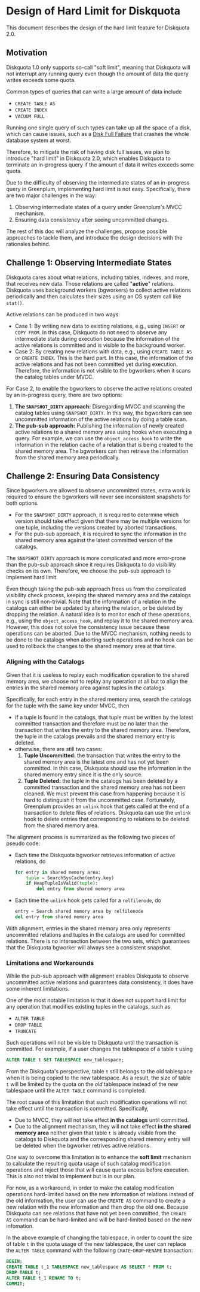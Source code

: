 # Design of Hard Limit for Diskquota

This document describes the design of the hard limit feature for Diskquota 2.0.

## Motivation

Diskquota 1.0 only supports so-call "soft limit", meaning that Diskquota will not interrupt any running query even though the amount of data the query writes exceeds some quota. 

Common types of queries that can write a large amount of data include
- `CREATE TABLE AS`
- `CREATE INDEX`
- `VACUUM FULL`

Running one single query of such types can take up all the space of a disk, which can cause issues, such as a [Disk Full Failure](https://www.postgresql.org/docs/current/disk-full.html) that crashes the whole database system at worst.

Therefore, to mitigate the risk of having disk full issues, we plan to introduce "hard limit" in Diskquota 2.0, which enables Diskquota to terminate an in-progress query if the amount of data it writes exceeds some quota.

Due to the difficulty of observing the intermediate states of an in-progress query in Greenplum, implementing hard limit is not easy. Specifically, there are two major challenges in the way:
1. Observing intermediate states of a query under Greenplum's MVCC mechanism.
2. Ensuring data consistency after seeing uncommitted changes.

The rest of this doc will analyze the challenges, propose possible approaches to tackle them, and introduce the design decisions with the rationales behind.

## Challenge 1: Observing Intermediate States

Diskquota cares about what relations, including tables, indexes, and more, that receives new data. Those relations are called "**active**" relations. Diskquota uses background workers (bgworkers) to collect active relations periodically and then calculates their sizes using an OS system call like `stat()`.

Active relations can be produced in two ways:
- Case 1: By writing new data to existing relations, e.g., using `INSERT` or `COPY FROM`. In this case, Diskquota do not need to observe any intermediate state during execution because the information of the active relations is committed and is visible to the background worker.
- Case 2: By creating new relations with data, e.g., using `CREATE TABLE AS` or `CREATE INDEX`. This is the hard part. In this case, the information of the active relations and has not been committed yet during execution. Therefore, the information is not visible to the bgworkers when it scans the catalog tables under MVCC.

For Case 2, to enable the bgworkers to observe the active relations created by an in-progress query, there are two options:
1. **The `SNAPSHOT_DIRTY` approach:** Disregarding MVCC and scanning the catalog tables using `SNAPSHOT_DIRTY`. In this way, the bgworkers can see uncommitted information of the active relations by doing a table scan.
2. **The pub-sub approach:** Publishing the information of newly created active relations to a shared memory area using hooks when executing a query. For example, we can use the `object_access_hook` to write the information in the relation cache of a relation that is being created to the shared memory area. The bgworkers can then retrieve the information from the shared memory area periodically.

## Challenge 2: Ensuring Data Consistency

Since bgworkers are allowed to observe uncommitted states, extra work is required to ensure the bgworkers will never see inconsistent snapshots for both options.
- For the `SNAPSHOT_DIRTY` approach, it is required to determine which version should take effect given that there may be multiple versions for one tuple, including the versions created by aborted transactions.
- For the pub-sub approach, it is required to sync the information in the shared memory area against the latest committed version of the catalogs.

The `SNAPSHOT_DIRTY` approach is more complicated and more error-prone than the pub-sub approach since it requires Diskquota to do visibility checks on its own. Therefore, we choose the pub-sub approach to implement hard limit.

Even though taking the pub-sub approach frees us from the complicated visibility check process, keeping the shared memory area and the catalogs in sync is still non-trivial. Note that the information of a relation in the catalogs can either be updated by altering the relation, or be deleted by dropping the relation. A natural idea is to monitor each of these operations, e.g., using the `object_access_hook`, and replay it to the shared memory area. However, this does not solve the consistency issue because these operations can be aborted. Due to the MVCC mechanism, nothing needs to be done to the catalogs when aborting such operations and no hook can be used to rollback the changes to the shared memory area at that time.

### Aligning with the Catalogs

Given that it is useless to replay each modification operation to the shared memory area, we choose not to replay any operation at all but to align the entries in the shared memory area against tuples in the catalogs.

Specifically, for each entry in the shared memory area, search the catalogs for the tuple with the same key under MVCC, then
- if a tuple is found in the catalogs, that tuple must be written by the latest committed transaction and therefore must be no later than the transaction that writes the entry to the shared memory area. Therefore, the tuple in the catalogs prevails and the shared memory entry is deleted.
- otherwise, there are still two cases:
  1. **Tuple Uncommitted:** the transaction that writes the entry to the shared memory area is the latest one and has not yet been committed. In this case, Diskquota should use the information in the shared memory entry since it is the only source.
  2. **Tuple Deleted:** the tuple in the catalogs has been deleted by a committed transaction and the shared memory area has not been cleaned. We must prevent this case from happening because it is hard to distinguish it from the uncommitted case. Fortunately, Greenplum provides an `unlink` hook that gets called at the end of a transaction to delete files of relations. Diskquota can use the `unlink` hook to delete entries that corresponding to relations to be deleted from the shared memory area.

The alignment process is summarized as the following two pieces of pseudo code:
- Each time the Diskquota bgworker retrieves information of active relations, do
    ```python
    for entry in shared memory area:
        tuple = SearchSysCache(entry.key)
        if HeapTupleIsValid(tuple):
            del entry from shared memory area
    ``` 
- Each time the `unlink` hook gets called for a `relfilenode`, do
  ```python
  entry = Search shared memory area by relfilenode
  del entry from shared memory area
  ```

With alignment, entries in the shared memory area only represents uncommitted relations and tuples in the catalogs are used for committed relations. There is no intersection between the two sets, which guarantees that the Diskquota bgworker will always see a consistent snapshot.

### Limitations and Workarounds

While the pub-sub approach with alignment enables Diskquota to observe uncommitted active relations and guarantees data consistency, it does have some inherent limitations.

One of the most notable limitation is that it does not support hard limit for any operation that modifies existing tuples in the catalogs, such as
- `ALTER TABLE`
- `DROP TABLE`
- `TRUNCATE`

Such operations will not be visible to Diskquota until the transaction is committed. For example, if a user changes the tablespace of a table `t` using 
```sql
ALTER TABLE t SET TABLESPACE new_tablespace;
```

From the Diskquota's perspective, table `t` still belongs to the old tablespace when it is being copied to the new tablespace. As a result, the size of table `t` will be limited by the quota on the *old* tablespace instead of the *new* tablespace until the `ALTER TABLE` command is completed.

The root cause of this limitation that such modification operations will not take effect until the transaction is committed. Specifically,
- Due to MVCC, they will not take effect **in the catalogs** until committed.
- Due to the alignment mechanism, they will not take effect **in the shared memory area** neither given that table `t` is already visible from the catalogs to Diskquota and the corresponding shared memory entry will be deleted when the bgworker retrives active relations.

One way to overcome this limitation is to enhance the **soft limit** mechanism to calculate the resulting quota usage of such catalog modification operations and reject those that will cause quota excess before execution. This is also not trivial to implement but is in our plan.

For now, as a workaround, in order to make the catalog modification operations hard-limited based on the new information of relations instead of the old information, the user can use the `CREATE AS` command to create a new relation with the new information and then drop the old one. Because Diskquota can see relations that have not yet been committed, the `CREATE AS` command can be hard-limited and will be hard-limited based on the new infomation. 

In the above example of changing the tablespace, in order to count the size of table `t` in the quota usage of the new tablespace, the user can replace the `ALTER TABLE` command with the following `CRATE`-`DROP`-`RENAME` transaction:
```sql
BEGIN;
CREATE TABLE t_1 TABLESPACE new_tablespace AS SELECT * FROM t;
DROP TABLE t;
ALTER TABLE t_1 RENAME TO t;
COMMIT;
```
